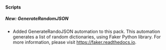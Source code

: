 
#### Scripts

##### New: GenerateRandomJSON

- Added GenerateRandoJSON automation to this pack.
This automation generates a list of random dictionaries, using Faker Python library. For more information, please visit https://faker.readthedocs.io.
